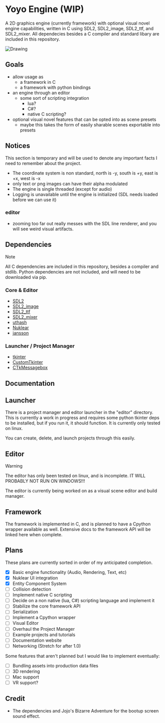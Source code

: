 # Yoyo Engine (WIP)

A 2D graphics engine (currently framework) with optional visual novel engine capabilities, written in C using SDL2, SDL2_image, SDL2_ttf, and SDL2_mixer. All dependecies besides a C compiler and standard libary are included in this repository.

![Drawing](https://github.com/Yoyolick/SCDG/assets/43967290/f98545d1-c4ba-419e-a674-da436f591d23)

## Goals

- allow usage as
  - a framework in C
  - a framework with python bindings
- an engine through an editor
  - some sort of scripting integration
    - lua?
    - C#?
    - native C scripting?
- optional visual novel features that can be opted into as scene presets
  - maybe this takes the form of easily sharable scenes exportable into presets

## Notices

This section is temporary and will be used to denote any important facts I need to remember about the project.

- The coordinate system is non standard, north is -y, south is +y, east is +x, west is -x
- only text or png images can have their alpha modulated
- The engine is single threaded (except for audio)
- Logging is unavailable until the engine is initialized (SDL needs loaded before we can use it)

### editor

- zooming too far out really messes with the SDL line renderer, and you will see weird visual artifacts.

## Dependencies

> [!NOTE]  
> All C dependencies are included in this repository, besides a compiler and stdlib. Python dependencies are not included, and will need to be downloaded via pip.

### Core & Editor

- [SDL2](https://www.libsdl.org/)
- [SDL2_image](https://www.libsdl.org/projects/SDL_image/)
- [SDL2_ttf](https://www.libsdl.org/projects/SDL_ttf/)
- [SDL2_mixer](https://www.libsdl.org/projects/SDL_mixer/)
- [uthash](https://github.com/troydhanson/uthash)
- [Nuklear](https://github.com/Immediate-Mode-UI/Nuklear)
- [jansson](https://github.com/akheron/jansson)

### Launcher / Project Manager

- [tkinter](https://docs.python.org/3/library/tkinter.html)
- [CustomTkinter](https://customtkinter.tomschimansky.com/)
- [CTkMessagebox](https://github.com/Akascape/CTkMessagebox)

## Documentation

## Launcher

There is a project manager and editor launcher in the "editor" directory. This is currently a work in progress and requires some python tkinter deps to be installed, but if you run it, it should function. It is currently only tested on linux.

You can create, delete, and launch projects through this easily.

## Editor

> [!WARNING]  
> The editor has only been tested on linux, and is incomplete. IT WILL PROBABLY NOT RUN ON WINDOWS!!!

The editor is currently being worked on as a visual scene editor and build manager.

## Framework

The framework is implemented in C, and is planned to have a Cpython wrapper available as well. Extensive docs to the framework API will be linked here when complete.

## Plans

These plans are currently sorted in order of my anticipated completion.

- [X] Basic engine functionality (Audio, Rendering, Text, etc)
- [X] Nuklear UI integration
- [x] Entity Component System
- [ ] Collision detection
- [ ] Implement native C scripting
- [ ] Decide on a non native (lua, C#) scripting language and implement it
- [ ] Stabilize the core framework API
- [ ] Serialization
- [ ] Implement a Cpython wrapper
- [ ] Visual Editor
- [ ] Overhaul the Project Manager
- [ ] Example projects and tutorials
- [ ] Documentation website
- [ ] Networking (Stretch for after 1.0)

Some features that aren't planned but I would like to implement eventually:

- [ ] Bundling assets into production data files
- [ ] 3D rendering
- [ ] Mac support
- [ ] VR support?

## Credit

- The dependencies and Jojo's Bizarre Adventure for the bootup screen sound effect.
